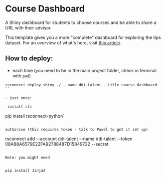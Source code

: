 # Course Dashboard

A Shiny dashboard for students to choose courses and be able to share a URL with their advisor.

This template gives you a more "complete" dashboard for exploring the tips dataset. For an overview of what's here, visit [this article](https://shiny.posit.co/py/docs/user-interfaces.html).

## How to deploy:

- each time (you need to be in the main project folder, check in terminal with `pwd`)

```
rsconnect deploy shiny ./ --name ddi-talent --title course-dashboard
``

- just once:

 install cli
```

pip install rsconnect-python`

```

authorise (this requires token - talk to Pawel to get it set up)

```

rsconnect add --account ddi-talent --name ddi-talent --token 08A88A6579E22FA92788487D15849722 --secret <SECRET>

```

Note: you might need


pip install Jinja2




```
